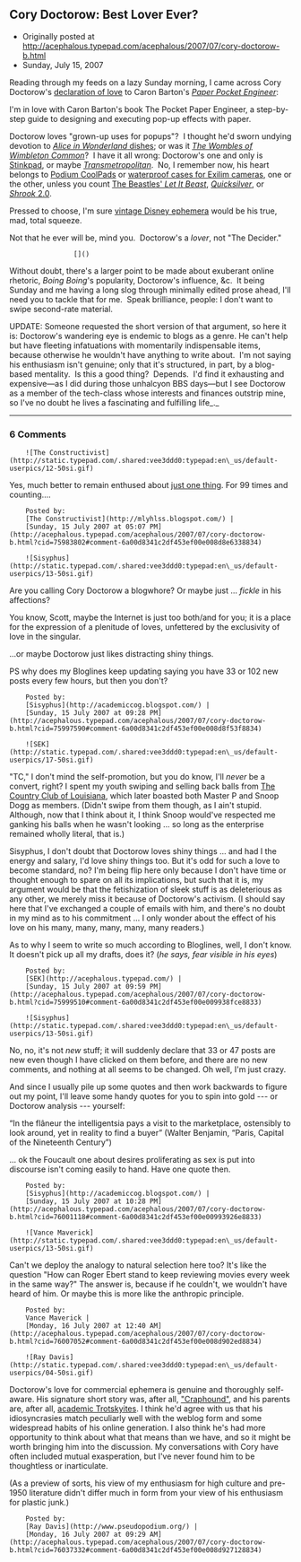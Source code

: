 ## Cory Doctorow: Best Lover Ever?

 * Originally posted at http://acephalous.typepad.com/acephalous/2007/07/cory-doctorow-b.html
 * Sunday, July 15, 2007



Reading through my feeds on a lazy Sunday morning, I came across Cory Doctorow's [declaration of love](http://www.boingboing.net/2007/07/15/pocket\_paper\_enginee.html) to Caron Barton's [_Paper Pocket Engineer_](http://www.amazon.com/exec/obidos/ASIN/diesekoschmar-20):

I'm in love with Caron Barton's book The Pocket Paper Engineer, a step-by-step guide to designing and executing pop-up effects with paper.

Doctorow loves "grown-up uses for popups"?  I thought he'd sworn undying devotion to [_Alice in Wonderland_ dishes](http://www.boingboing.net/2007/05/03/alice\_in\_wonderland\_.html); or was it [_The Wombles of Wimbleton Common_](http://www.boingboing.net/2001/08/30/the\_wombles\_of\_wimbl.html)?  I have it all wrong: Doctorow's one and only is [Stinkpad](http://www.boingboing.net/2006/12/08/ubuntu\_for\_nongeeks.html), or maybe [_Transmetropolitan_](http://www.boingboing.net/2006/11/16/transmetropolitan\_1\_.html).  No, I remember now, his heart belongs to [Podium CoolPads](http://www.boingboing.net/2001/08/24/the\_roadtools\_guys\_s.html) or [waterproof cases for Exilim cameras](http://www.boingboing.net/2003/04/14/waterproof\_cases\_for.html), one or the other, unless you count [The Beastles' _Let It Beast_](http://www.boingboing.net/2006/02/12/new\_album\_of\_beatles.html), [_Quicksilver_](http://www.boingboing.net/2004/03/30/quicksilver\_better\_t.html), or [_Shrook_ 2.0](http://www.boingboing.net/2004/03/23/wicked\_rss\_reader\_re.html). 

Pressed to choose, I'm sure [vintage Disney ephemera](http://www.boingboing.net/2003/02/20/disney\_ephemera\_thro.html) would be his true, mad, total squeeze. 

Not that he ever will be, mind you.  Doctorow's a _lover_, not "The Decider."

		

					[]()
			

Without doubt, there's a larger point to be made about exuberant online rhetoric, _Boing Boing_'s
popularity, Doctorow's influence, &c.  It being Sunday and me
having a long slog through minimally edited prose ahead, I'll need you
to tackle that for me.  Speak brilliance, people: I don't want to swipe
second-rate material.

UPDATE: Someone requested the short version of that argument, so
here it is: Doctorow's wandering eye is endemic to blogs as a genre. 
He can't help but have fleeting infatuations with momentarily
indispensable items, because otherwise he wouldn't have anything to
write about.  I'm not saying his enthusiasm isn't genuine; only that
it's structured, in part, by a blog-based mentality.  Is this a good
thing?  Depends.  I'd find it exhausting and expensive—as I did during those unhalcyon BBS days—but
I see Doctorow as a member of the tech-class whose interests and
finances outstrip mine, so I've no doubt he lives a fascinating and
fulfilling life_._

			

* * *

### 6 Comments 

		

                
[]()

	

		![The Constructivist](http://static.typepad.com/.shared:vee3ddd0:typepad:en\_us/default-userpics/12-50si.gif)
	

	

		

Yes, much better to remain enthused about [just one thing](http://www.waggleroom.com/story/2007/7/15/175926/353).  For 99 times and counting....

	

		Posted by:
		[The Constructivist](http://mlyhlss.blogspot.com/) |
		[Sunday, 15 July 2007 at 05:07 PM](http://acephalous.typepad.com/acephalous/2007/07/cory-doctorow-b.html?cid=75983802#comment-6a00d8341c2df453ef00e008d8e6338834)

[]()

	

		![Sisyphus](http://static.typepad.com/.shared:vee3ddd0:typepad:en\_us/default-userpics/13-50si.gif)
	

	

		

Are you calling Cory Doctorow a blogwhore? Or maybe just ...  _fickle_  in his affections? 

You know, Scott, maybe the Internet is just too both/and for you; it is a place for the expression of a plenitude of loves, unfettered by the exclusivity of love in the singular. 

...or maybe Doctorow just likes distracting shiny things. 

PS why does my Bloglines keep updating saying you have 33 or 102 new posts every few hours, but then you don't?

	

		Posted by:
		[Sisyphus](http://academiccog.blogspot.com/) |
		[Sunday, 15 July 2007 at 09:28 PM](http://acephalous.typepad.com/acephalous/2007/07/cory-doctorow-b.html?cid=75997590#comment-6a00d8341c2df453ef00e008d8f53f8834)

[]()

	

		![SEK](http://static.typepad.com/.shared:vee3ddd0:typepad:en\_us/default-userpics/17-50si.gif)
	

	

		

"TC," I don't mind the self-promotion, but you do know, I'll _never_ be a convert, right?  I spent my youth swiping and selling back balls from [The Country Club of Louisiana](http://www.ccofla.com/CCOFLA/home.aspx), which later boasted both Master P and Snoop Dogg as members.  (Didn't swipe from them though, as I ain't stupid.  Although, now that I think about it, I think Snoop would've respected me ganking his balls when he wasn't looking ... so long as the enterprise remained wholly literal, that is.)

Sisyphus, I don't doubt that Doctorow loves shiny things ... and had I the energy and salary, I'd love shiny things too.  But it's odd for such a love to become standard, no?  I'm being flip here only because I don't have time or thought enough to spare on all its implications, but such that it is, my argument would be that the fetishization of sleek stuff is as deleterious as any other, we merely miss it because of Doctorow's activism.  (I should say here that I've exchanged a couple of emails with him, and there's no doubt in my mind as to his commitment ... I only wonder about the effect of his love on his many, many, many, many, many readers.)

As to why I seem to write so much according to Bloglines, well, I don't know.  It doesn't pick up all my drafts, does it?  (_he says, fear visible in his eyes_) 

	

		Posted by:
		[SEK](http://acephalous.typepad.com/) |
		[Sunday, 15 July 2007 at 09:59 PM](http://acephalous.typepad.com/acephalous/2007/07/cory-doctorow-b.html?cid=75999510#comment-6a00d8341c2df453ef00e009938fce8833)

[]()

	

		![Sisyphus](http://static.typepad.com/.shared:vee3ddd0:typepad:en\_us/default-userpics/13-50si.gif)
	

	

		

No, no, it's not  _new_  stuff; it will suddenly declare that 33 or 47 posts are new even though I have clicked on them before, and there are no new comments, and nothing at all seems to be changed. Oh well, I'm just crazy. 

And since I usually pile up some quotes and then work backwards to figure out my point, I'll leave some handy quotes for you to spin into gold --- or Doctorow analysis --- yourself:

“In the flâneur the intelligentsia pays a visit to the marketplace, ostensibly to look around, yet in reality to find a buyer” (Walter Benjamin, “Paris, Capital of the Nineteenth Century”)

... ok the Foucault one about desires proliferating as sex is put into discourse isn't coming easily to hand. Have one quote then.

	

		Posted by:
		[Sisyphus](http://academiccog.blogspot.com/) |
		[Sunday, 15 July 2007 at 10:28 PM](http://acephalous.typepad.com/acephalous/2007/07/cory-doctorow-b.html?cid=76001118#comment-6a00d8341c2df453ef00e00993926e8833)

[]()

	

		![Vance Maverick](http://static.typepad.com/.shared:vee3ddd0:typepad:en\_us/default-userpics/13-50si.gif)
	

	

		

Can't we deploy the analogy to natural selection here too?  It's like the question "How can Roger Ebert stand to keep reviewing movies every week in the same way?"  The answer is, because if he couldn't, we wouldn't have heard of him.  Or maybe this is more like the anthropic principle.

	

		Posted by:
		Vance Maverick |
		[Monday, 16 July 2007 at 12:40 AM](http://acephalous.typepad.com/acephalous/2007/07/cory-doctorow-b.html?cid=76007052#comment-6a00d8341c2df453ef00e008d902ed8834)

[]()

	

		![Ray Davis](http://static.typepad.com/.shared:vee3ddd0:typepad:en\_us/default-userpics/04-50si.gif)
	

	

		

Doctorow's love for commercial ephemera is genuine and thoroughly self-aware. His signature short story was, after all, ["Craphound"](http://craphound.com/?p=140), and his parents are, after all, [academic Trotskyites](http://www.sfrevu.com/ISSUES/2003/0302/Feature%!I(MISSING)nterview%!-(MISSING)%!C(MISSING)ory%!D(MISSING)octorow/Interview.htm). I think he'd agree with us that his idiosyncrasies match peculiarly well with the weblog form and some widespread habits of his online generation. I also think he's had more opportunity to think about what that means than we have, and so it might be worth bringing him into the discussion. My conversations with Cory have often included mutual exasperation, but I've never found him to be thoughtless or inarticulate.

(As a preview of sorts, his view of my enthusiasm for high culture and pre-1950 literature didn't differ much in form from your view of his enthusiasm for plastic junk.)  

	

		Posted by:
		[Ray Davis](http://www.pseudopodium.org/) |
		[Monday, 16 July 2007 at 09:29 AM](http://acephalous.typepad.com/acephalous/2007/07/cory-doctorow-b.html?cid=76037332#comment-6a00d8341c2df453ef00e008d927128834)

		

        